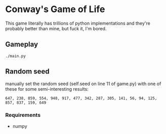 # Conway's Game of Life

This game literally has trillions of python implementations and they're probably
better than mine, but fuck it, I'm bored.

## Gameplay

`./main.py`

## Random seed

manually set the random seed (self.seed on line 11 of game.py) with one of these
for some semi-interesting results:

    647, 238, 859, 554, 948, 917, 477, 342, 287, 305, 141, 56, 94, 125,
    857, 837, 159, 649

### Requirements

  - numpy
